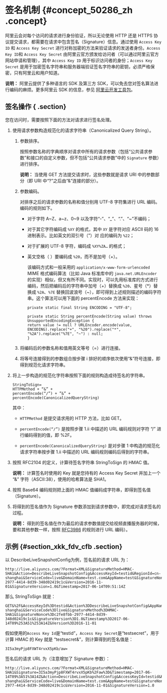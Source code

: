 # 签名机制 {#concept_50286_zh .concept}

阿里云会对每个访问的请求进行身份验证，所以无论使用 HTTP 还是 HTTPS 协议提交请求，都需要在请求中包含签名（Signature）信息。通过使用 `Access Key ID` 和 `Access Key Secret` 进行对称加密的方法来验证请求的发送者身份。`Access Key ID`和 `Access Key Secret` 由阿里云官方颁发给访问者（可以通过阿里云官方网站申请和管理），其中 `Access Key ID` 用于标识访问者的身份；`Access Key Secret` 是用于加密签名字符串和服务器端验证签名字符串的密钥，必须严格保密，只有阿里云和用户知道。

**说明：** 阿里云提供了多种语言的 SDK 及第三方 SDK，可以免去您对签名算法进行编码的麻烦。更多阿里云 SDK 的信息，参见 [阿里云开发工具包](https://www.alibabacloud.com/zh/support/developer-resources?spm=a2796.7919406.1097650.dzhnavresourcesb1.2d7c6ecfEPE5f3)。

## 签名操作 { .section}

您在访问时，需要按照下面的方法对请求进行签名处理。

1.  使用请求参数构造规范化的请求字符串（Canonicalized Query String）。
    1.  参数排序。

        按照参数名称的字典顺序对请求中所有的请求参数（包括“公共请求参数”和接口的自定义参数，但不包括“公共请求参数”中的 `Signature` 参数）进行排序。

        **说明：** 当使用 GET 方法提交请求时，这些参数就是请求 URI 中的参数部分（即 URI 中“?”之后由“&”连接的部分）。

    2.  参数编码。

        对排序之后的请求参数的名称和值分别用 UTF-8 字符集进行 URL 编码。编码的规则如下。

        -   对于字符 A~Z、a~z、0~9 以及字符“-”、“\_”、“.”、“~”不编码；

        -   对于其它字符编码成 `%XY` 的格式，其中 `XY` 是字符对应 ASCII 码的 16 进制表示。比如英文的双引号（”）对 应的编码为 `%22`；

        -   对于扩展的 UTF-8 字符，编码成 `%XY%ZA…` 的格式；

        -   英文空格（ ）要编码成 `%20`，而不是加号（+）。

            该编码方式和一般采用的 `application/x-www-form-urlencoded` MIME 格式编码算法（比如 Java 标准库中的 `java.net.URLEncoder` 的实现）相似，但又有所不同。实现时，可以先用标准库的方式进行编码，然后把编码后的字符串中加号（+）替换成 `%20`、星号（\*）替换成 `%2A`、`%7E` 替换回波浪号（~），即可得到上述规则描述的编码字符串。这个算法可以用下面的 percentEncode 方法来实现：

            ```
            private static final String ENCODING = "UTF-8";
            
            private static String percentEncode(String value) throws UnsupportedEncodingException {
            return value != null ? URLEncoder.encode(value, ENCODING).replace("+", "%20").replace("*", "%2A").replace("%7E", "~") : null;
            }
            
            ```

    3.  将编码后的参数名称和值用英文等号（=）进行连接。
    4.  将等号连接得到的参数组合按步骤 i 排好的顺序依次使用“&”符号连接，即得到规范化请求字符串。
2.  将上一步构造的规范化字符串按照下面的规则构造成待签名的字符串。

    ```
    StringToSign=
    HTTPMethod + “&” +
    percentEncode(“/”) + ”&” +
    percentEncode(CanonicalizedQueryString)
    
    ```

    其中：

    -    `HTTPMethod` 是提交请求用的 HTTP 方法，比如 GET。

    -    `percentEncode(“/”)` 是按照步骤 1.ii 中描述的 URL 编码规则对字符 “/” 进行编码得到的值，即 %2F。

    -    `percentEncode(CanonicalizedQueryString)` 是对步骤 1 中构造的规范化请求字符串按步骤 1.ii 中描述的 URL 编码规则编码后得到的字符串。

3.  按照 RFC2104 的定义，计算待签名字符串 StringToSign 的 HMAC 值。

    **说明：** 计算签名时使用的 Key 就是您持有的 Access Key Secret 并加上一个 “&” 字符（ASCII:38），使用的哈希算法是 SHA1。

4.  按照 Base64 编码规则把上面的 HMAC 值编码成字符串，即得到签名值（Signature）。
5.  将得到的签名值作为 Signature 参数添加到请求参数中，即完成对请求签名的过程。

    **说明：** 得到的签名值在作为最后的请求参数值提交给视频直播服务器的时候，要和其他参数一样，按照 [RFC3986](https://tools.ietf.org/html/rfc3986) 的规则进行 URL 编码）。


## 示例 {#section_xkk_fdv_cfb .section}

以 DescribeLiveSnapshotConfig为例，签名前的请求 URL 为：

```language-ini
http://live.aliyuncs.com/?Format=XML&SignatureMethod=HMAC-SHA1&Action=DescribeLiveSnapshotConfig&AccessKeyId=testid&RegionId=cn-shanghai&ServiceCode=live&DomainName=test.com&AppName=test&SignatureNonce=c2fe8fbb-2977-4414-8d39-348d02419c1c&Version=2016-11-01&SignatureVersion=1.0&Timestamp=2017-06-14T09:51:14Z

```

那么 StringToSign 就是：

```language-ini
GET&%2F&AccessKeyId%3Dtestid&Action%3DDescribeLiveSnapshotConfig&AppName%3Dtest&DomainName%3Dtest.com&Format%3DXML&RegionId%3Dcn-shanghai&ServiceCode%3Dlive&SignatureMethod%3DHMAC-SHA1&SignatureNonce%3Dc2fe8fbb-2977-4414-8d39-348d02419c1c&SignatureVersion%3D1.0&Timestamp%3D2017-06-14T09%253A51%253A14Z&Version%3D2016-11-01

```

假如使用的`Access Key Id`是“testid”，`Access Key Secret`是“testsecret”，用于计算 HMAC 的 Key 就是 “testsecret&”，则计算得到的签名值是：

```language-ini
3I5a3myPjp8FXWT4rvxX5pKb/aw=

```

签名后的请求 URL 为（注意增加了 Signature 参数）：

```language-ini
http://live.aliyuncs.com/?Format=XML&SignatureMethod=HMAC-SHA1&Signature=3I5a3myPjp8FXWT4rvxX5pKb%2Faw%3D&Timestamp=2017-06-14T09%3A51%3A14Z&Action=DescribeLiveSnapshotConfig&AccessKeyId=testid&RegionId=cn-shanghai&ServiceCode=live&DomainName=test.com&AppName=test&SignatureNonce=c2fe8fbb-2977-4414-8d39-348d02419c1c&Version=2016-11-01&SignatureVersion=1.0

```


